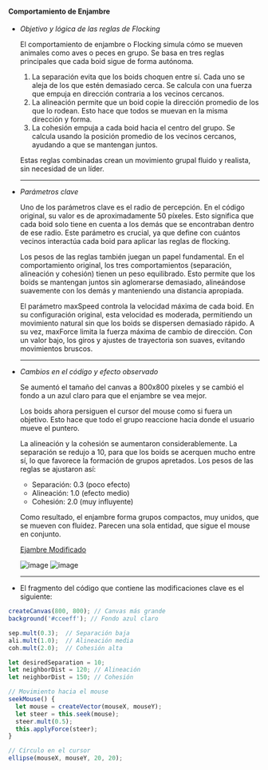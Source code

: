 #### Comportamiento de Enjambre

- *Objetivo y lógica de las reglas de Flocking*
  
  El comportamiento de enjambre o Flocking simula cómo se mueven animales como aves o peces en grupo. Se basa en tres reglas principales que cada boid sigue de forma autónoma.
  
  1) La separación evita que los boids choquen entre sí. Cada uno se aleja de los que estén demasiado cerca. Se calcula con una fuerza que empuja en dirección contraria a los vecinos cercanos.
  2) La alineación permite que un boid copie la dirección promedio de los que lo rodean. Esto hace que todos se muevan en la misma dirección y forma.
  3) La cohesión empuja a cada boid hacia el centro del grupo. Se calcula usando la posición promedio de los vecinos cercanos, ayudando a que se mantengan juntos.
  
  Estas reglas combinadas crean un movimiento grupal fluido y realista, sin necesidad de un líder.

  ----

- *Parámetros clave*
  
  Uno de los parámetros clave es el radio de percepción. En el código original, su valor es de aproximadamente 50 píxeles. Esto significa que cada boid solo tiene en cuenta a los demás que se
  encontraban dentro de ese radio. Este parámetro es crucial, ya que define con cuántos vecinos interactúa cada boid para aplicar las reglas de flocking.

  Los pesos de las reglas también juegan un papel fundamental. En el comportamiento original, los tres comportamientos (separación, alineación y cohesión) tienen un peso equilibrado.
  Esto permite que los boids se mantengan juntos sin aglomerarse demasiado, alineándose suavemente con los demás y manteniendo una distancia apropiada.

  El parámetro maxSpeed controla la velocidad máxima de cada boid. En su configuración original, esta velocidad es moderada, permitiendo un movimiento natural sin que los boids se dispersen demasiado
  rápido. A su vez, maxForce limita la fuerza máxima de cambio de dirección. Con un valor bajo, los giros y ajustes de trayectoria son suaves, evitando movimientos bruscos.

  ----

- *Cambios en el código y efecto observado*

  Se aumentó el tamaño del canvas a 800x800 píxeles y se cambió el fondo a un azul claro para que el enjambre se vea mejor.

  Los boids ahora persiguen el cursor del mouse como si fuera un objetivo. Esto hace que todo el grupo reaccione hacia donde el usuario mueve el puntero.

  La alineación y la cohesión se aumentaron considerablemente. La separación se redujo a 10, para que los boids se acerquen mucho entre sí, lo que favorece la formación de grupos apretados.
  Los pesos de las reglas se ajustaron así:
  - Separación: 0.3 (poco efecto)
  - Alineación: 1.0 (efecto medio)
  - Cohesión: 2.0 (muy influyente)
  
  Como resultado, el enjambre forma grupos compactos, muy unidos, que se mueven con fluidez. Parecen una sola entidad, que sigue el mouse en conjunto.

  [Ejambre Modificado](https://editor.p5js.org/Danielo025/full/VkvE4geYs)

  ![image](https://github.com/user-attachments/assets/fe239678-a837-458e-9eca-ab39bbebd0d7)
  ![image](https://github.com/user-attachments/assets/90b1d1ca-f93d-4476-b0a0-58e966e240b0)

  ----  

- El fragmento del código que contiene las modificaciones clave es el siguiente:

```js
createCanvas(800, 800); // Canvas más grande
background('#cceeff'); // Fondo azul claro

sep.mult(0.3);  // Separación baja
ali.mult(1.0);  // Alineación media
coh.mult(2.0);  // Cohesión alta

let desiredSeparation = 10;
let neighborDist = 120; // Alineación
let neighborDist = 150; // Cohesión

// Movimiento hacia el mouse
seekMouse() {
  let mouse = createVector(mouseX, mouseY);
  let steer = this.seek(mouse);
  steer.mult(0.5);
  this.applyForce(steer);
}

// Círculo en el cursor
ellipse(mouseX, mouseY, 20, 20);
```  

